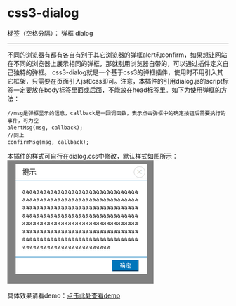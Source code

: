 ﻿# css3-dialog

标签（空格分隔）： 弹框 dialog

---

不同的浏览器有都有各自有别于其它浏览器的弹框alert和confirm，如果想让网站在不同的浏览器上展示相同的弹框，那就别用浏览器自带的，可以通过插件定义自己独特的弹框。
css3-dialog就是一个基于css3的弹框插件，使用时不用引入其它框架，只需要在页面引入js和css即可。注意，本插件的引用dialog.js的script标签一定要放在body标签里面或后面，不能放在head标签里。如下为使用弹框的方法：

    //msg是弹框显示的信息，callback是一回调函数，表示点击弹框中的确定按钮后需要执行的事件，可为空
    alertMsg(msg, callback);
    //同上
    confirmMsg(msg, callback);
    
本插件的样式可自行在dialog.css中修改，默认样式如图所示：![此处输入图片的描述][1]

具体效果请看demo：[点击此处查看demo][2]


  [1]: https://raw.githubusercontent.com/lunyong/css3-dialog/master/img/alert.png
  [2]: http://lunyong.github.io/demo/css3-dialog/